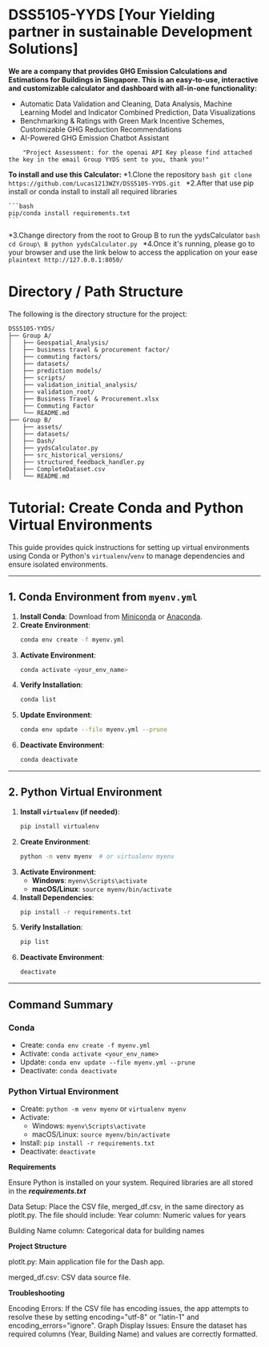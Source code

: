# DSS5105-YYDS [Your Yielding partner in sustainable Development Solutions]

**We are a company that provides GHG Emission Calculations and Estimations for Buildings in Singapore. This is an easy-to-use, interactive and customizable calculator and dashboard with all-in-one functionality:**
* Automatic Data Validation and Cleaning, Data Analysis, Machine Learning Model and Indicator Combined Prediction, Data Visualizations
* Benchmarking & Ratings with Green Mark Incentive Schemes, Customizable GHG Reduction Recommendations
* AI-Powered GHG Emission Chatbot Assistant

```plaintext
    "Project Assessment: for the openai API Key please find attached the key in the email Group YYDS sent to you, thank you!"
```

**To install and use this Calculator:**
*1.Clone the repository
    ```bash
    git clone https://github.com/Lucas1213WZY/DSS5105-YYDS.git
    ```
*2.After that use pip install or conda install to install all required libraries

    ```bash
    pip/conda install requirements.txt
    ```
*3.Change directory from the root to Group B to run the yydsCalculator
    ```bash
    cd Group\ B
    python yydsCalculator.py
    ```
*4.Once it's running, please go to your browser and use the link below to access the application on your ease
    ```plaintext
    http://127.0.0.1:8050/
    ```
    


# Directory / Path Structure

The following is the directory structure for the project:

```plaintext
DSS5105-YYDS/
├── Group A/
│   ├── Geospatial_Analysis/
│   ├── business travel & procurement factor/
│   ├── commuting factors/
│   ├── datasets/
│   ├── prediction models/
│   ├── scripts/
│   ├── validation_initial_analysis/
│   ├── validation_root/
│   ├── Business Travel & Procurement.xlsx
│   ├── Commuting Factor
│   └── README.md
├── Group B/
│   ├── assets/
│   ├── datasets/
│   ├── Dash/
│   ├── yydsCalculator.py
│   ├── src_historical_versions/
│   ├── structured_feedback_handler.py
│   ├── CompleteDataset.csv
│   └── README.md
```


# Tutorial: Create Conda and Python Virtual Environments

This guide provides quick instructions for setting up virtual environments using Conda or Python's `virtualenv`/`venv` to manage dependencies and ensure isolated environments.

---

## 1. Conda Environment from `myenv.yml`

1. **Install Conda**: Download from [Miniconda](https://docs.conda.io/en/latest/miniconda.html) or [Anaconda](https://www.anaconda.com/).
2. **Create Environment**: 
    ```bash
    conda env create -f myenv.yml
    ```
3. **Activate Environment**: 
    ```bash
    conda activate <your_env_name>
    ```
4. **Verify Installation**: 
    ```bash
    conda list
    ```
5. **Update Environment**:
    ```bash
    conda env update --file myenv.yml --prune
    ```
6. **Deactivate Environment**: 
    ```bash
    conda deactivate
    ```

---

## 2. Python Virtual Environment

1. **Install `virtualenv` (if needed)**: 
    ```bash
    pip install virtualenv
    ```
2. **Create Environment**:
    ```bash
    python -m venv myenv  # or virtualenv myenv
    ```
3. **Activate Environment**:
    - **Windows**: `myenv\Scripts\activate`
    - **macOS/Linux**: `source myenv/bin/activate`
4. **Install Dependencies**: 
    ```bash
    pip install -r requirements.txt
    ```
5. **Verify Installation**: 
    ```bash
    pip list
    ```
6. **Deactivate Environment**: 
    ```bash
    deactivate
    ```

---

## Command Summary

### Conda
- Create: `conda env create -f myenv.yml`
- Activate: `conda activate <your_env_name>`
- Update: `conda env update --file myenv.yml --prune`
- Deactivate: `conda deactivate`

### Python Virtual Environment
- Create: `python -m venv myenv` or `virtualenv myenv`
- Activate:
  - Windows: `myenv\Scripts\activate`
  - macOS/Linux: `source myenv/bin/activate`
- Install: `pip install -r requirements.txt`
- Deactivate: `deactivate`


**Requirements**

Ensure Python is installed on your system. Required libraries are all stored in the ***requirements.txt***

Data Setup:
Place the CSV file, merged_df.csv, in the same directory as plotlt.py. The file should include:
Year column: Numeric values for years

Building Name column: Categorical data for building names


**Project Structure**

plotlt.py: Main application file for the Dash app.

merged_df.csv: CSV data source file.

**Troubleshooting**

Encoding Errors: If the CSV file has encoding issues, the app attempts to resolve these by setting encoding="utf-8" or "latin-1" and encoding_errors="ignore".
Graph Display Issues: Ensure the dataset has required columns (Year, Building Name) and values are correctly formatted.
